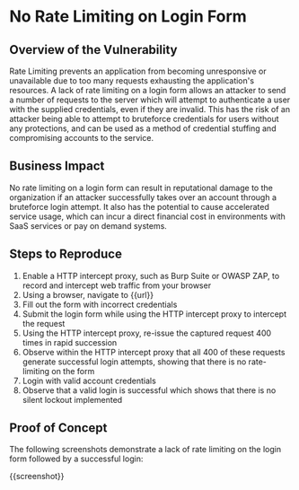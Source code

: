 
# No Rate Limiting on Login Form

## Overview of the Vulnerability

Rate Limiting prevents an application from becoming unresponsive or unavailable due to too many requests exhausting the application's resources. A lack of rate limiting on a login form allows an attacker to send a number of requests to the server which will attempt to authenticate a user with the supplied credentials, even if they are invalid. This has the risk of an attacker being able to attempt to bruteforce credentials for users without any protections, and can be used as a method of credential stuffing and compromising accounts to the service.

## Business Impact

No rate limiting on a login form can result in reputational damage to the organization if an attacker successfully takes over an account through a bruteforce login attempt. It also has the potential to cause accelerated service usage, which can incur a direct financial cost in environments with SaaS services or pay on demand systems.

## Steps to Reproduce

1. Enable a HTTP intercept proxy, such as Burp Suite or OWASP ZAP, to record and intercept web traffic from your browser
1. Using a browser, navigate to {{url}}
1. Fill out the form with incorrect credentials
1. Submit the login form while using the HTTP intercept proxy to intercept the request
1. Using the HTTP intercept proxy, re-issue the captured request 400 times in rapid succession
1. Observe within the HTTP intercept proxy that all 400 of these requests generate successful login attempts, showing that there is no rate-limiting on the form
1. Login with valid account credentials
1. Observe that a valid login is successful which shows that there is no silent lockout implemented

## Proof of Concept

The following screenshots demonstrate a lack of rate limiting on the login form followed by a successful login:

{{screenshot}}
